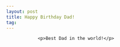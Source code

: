 ```yaml
---
layout: post
title: Happy Birthday Dad!
tag: 
---
```



                <p>Best Dad in the world!</p>
            
